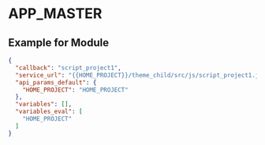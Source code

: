 # APP_MASTER

## Example for Module

```json
{
  "callback": "script_project1",
  "service_url": "{{HOME_PROJECT}}/theme_child/src/js/script_project1.js",
  "api_params_default": {
    "HOME_PROJECT": "HOME_PROJECT"
  },
  "variables": [],
  "variables_eval": [
    "HOME_PROJECT"
  ]
}
```
